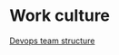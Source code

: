 # Work culture

[Devops team structure](https://blog.matthewskelton.net/2013/10/22/what-team-structure-is-right-for-devops-to-flourish/)
